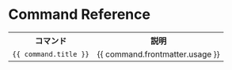 # Command Reference

<script>
  export default {
    computed: {
      commands() {
        return this.$site.pages
          .filter(p => p.path.indexOf('/book/commands/') >= 0)
          .sort((a,b) => (a.title > b.title) ? 1 : ((b.title > a.title) ? -1 : 0));
      }
    }
  }
</script>

<table>
  <tr>
    <th>コマンド</th>
    <th>説明 </th>
  </tr>
  <tr v-for="command in commands">
   <td><a :href="command.path"><code>{{ command.title }}</code></a></td>
   <td style="white-space: pre-wrap;">{{ command.frontmatter.usage }}</td>
  </tr>
</table>
